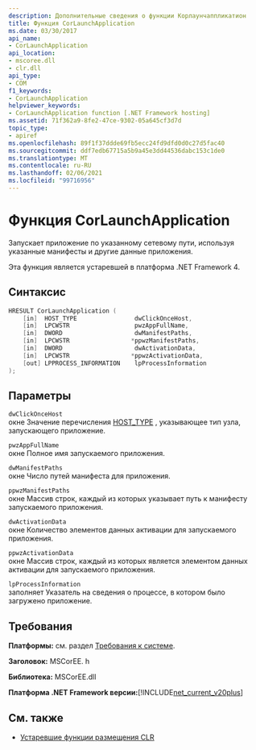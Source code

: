 ```yaml
---
description: Дополнительные сведения о функции Корлаунчаппликатион
title: Функция CorLaunchApplication
ms.date: 03/30/2017
api_name:
- CorLaunchApplication
api_location:
- mscoree.dll
- clr.dll
api_type:
- COM
f1_keywords:
- CorLaunchApplication
helpviewer_keywords:
- CorLaunchApplication function [.NET Framework hosting]
ms.assetid: 71f362a9-8fe2-47ce-9302-05a645cf3d7d
topic_type:
- apiref
ms.openlocfilehash: 89f1f37ddde69fb5ecc24fd9dfd0d0c27d5fac40
ms.sourcegitcommit: ddf7edb67715a5b9a45e3dd44536dabc153c1de0
ms.translationtype: MT
ms.contentlocale: ru-RU
ms.lasthandoff: 02/06/2021
ms.locfileid: "99716956"
---
```

# <a name="corlaunchapplication-function"></a>Функция CorLaunchApplication

Запускает приложение по указанному сетевому пути, используя указанные манифесты и другие данные приложения.  
  
 Эта функция является устаревшей в платформа .NET Framework 4.  
  
## <a name="syntax"></a>Синтаксис  
  
```cpp  
HRESULT CorLaunchApplication (  
    [in]  HOST_TYPE                dwClickOnceHost,  
    [in]  LPCWSTR                  pwzAppFullName,  
    [in]  DWORD                    dwManifestPaths,  
    [in]  LPCWSTR                 *ppwzManifestPaths,  
    [in]  DWORD                    dwActivationData,  
    [in]  LPCWSTR                 *ppwzActivationData,  
    [out] LPPROCESS_INFORMATION    lpProcessInformation  
);  
```  
  
## <a name="parameters"></a>Параметры  

 `dwClickOnceHost`  
 окне Значение перечисления [HOST_TYPE](host-type-enumeration.md) , указывающее тип узла, запускающего приложение.  
  
 `pwzAppFullName`  
 окне Полное имя запускаемого приложения.  
  
 `dwManifestPaths`  
 окне Число путей манифеста для приложения.  
  
 `ppwzManifestPaths`  
 окне Массив строк, каждый из которых указывает путь к манифесту запускаемого приложения.  
  
 `dwActivationData`  
 окне Количество элементов данных активации для запускаемого приложения.  
  
 `ppwzActivationData`  
 окне Массив строк, каждый из которых является элементом данных активации для запускаемого приложения.  
  
 `lpProcessInformation`  
 заполняет Указатель на сведения о процессе, в котором было загружено приложение.  
  
## <a name="requirements"></a>Требования  

 **Платформы:** см. раздел [Требования к системе](../../get-started/system-requirements.md).  
  
 **Заголовок:** MSCorEE. h  
  
 **Библиотека:** MSCorEE.dll  
  
 **Платформа .NET Framework версии:**[!INCLUDE[net_current_v20plus](../../../../includes/net-current-v20plus-md.md)]  
  
## <a name="see-also"></a>См. также

- [Устаревшие функции размещения CLR](deprecated-clr-hosting-functions.md)
